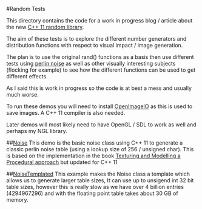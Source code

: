#Random Tests

This directory contains the code for a work in progress blog / article about the new [C++ 11 random library](http://en.cppreference.com/w/cpp/numeric/random). 

The aim of these tests is to explore the different number generators and distribution functions with respect to visual impact / image generation. 

The plan is to use the original rand() functions as a basis then use different tests using [perlin noise](https://en.wikipedia.org/wiki/Perlin_noise) as well as other visually interesting subjects (flocking for example) to see how the different functions can be used to get different effects.

As I said this is work in progress so the code is at best a mess and usually much worse.

To run these demos you will need to install [OpenImageIO](https://github.com/OpenImageIO/oiio) as this is used to save images. A C++ 11 compiler is also needed.

Later demos will most likely need to have OpenGL / SDL to work as well and perhaps my NGL library.

##[Noise](https://github.com/NCCA/RandomTests/tree/master/Noise)
This demo is the basic noise class using C++ 11 to generate a classic perlin noise table (using a lookup size of 256 / unsigned char). This is based on the implementation in the book [Texturing and Modelling a Procedural approach](http://www.csee.umbc.edu/~ebert/book2e.html) but updated for C++ 11

##[NoiseTemplated](https://github.com/NCCA/RandomTests/tree/master/NoiseTemplated)
This example makes the Noise class a template which allows us to generate larger table sizes, It can use up to unsigend int 32 bit table sizes, however this is really slow as we have over 4 billion entries (4294967296) and with the floating point table takes about 30 GB of memory.
